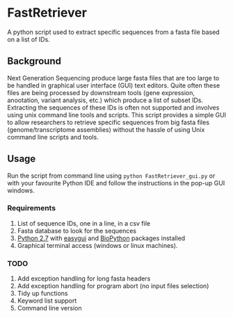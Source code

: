 # FastRetriever
A python script used to extract specific sequences from a fasta file based on a list of IDs.

## Background
Next Generation Sequencing produce large fasta files that are too large to be handled in graphical user interface (GUI) text editors. Quite often these files are being processed by downstream tools (gene expression, anootation, variant analysis, etc.) which produce a list of subset IDs. Extracting the sequences of these IDs is often not supported and involves using unix command line tools and scripts.
This script provides a simple GUI to allow researchers to retrieve specific sequences from big fasta files (genome/transcriptome assemblies) without the hassle of using Unix command line scripts and tools. 

## Usage
Run the script from command line using ```python FastRetriever_gui.py``` or with your favourite Python IDE and follow the instructions in the pop-up GUI windows.

### Requirements
1. List of sequence IDs, one in a line, in a csv file
2. Fasta database to look for the sequences 
3. [Python 2.7](https://www.python.org/download/releases/2.7/) with [easygui](http://easygui.sourceforge.net/) and [BioPython](http://biopython.org/wiki/Biopython) packages installed
4. Graphical terminal access (windows or linux machines).

### TODO
1. Add exception handling for long fasta headers
2. Add exception handling for program abort (no input files selection)
3. Tidy up functions
4. Keyword list support
5. Command line version

